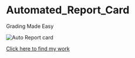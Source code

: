 # Automated_Report_Card
Grading Made Easy

![Auto Report card](https://github.com/user-attachments/assets/9a51e4f5-db40-433d-858a-a68218e28378)

[Click here to find my work](Automated_Report_Card
)
